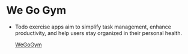 # We Go Gym

* Todo exercise apps aim to simplify task management, enhance productivity, and help users stay organized in their personal health.

  [WeGoGym](https://we-go-gym-phi.vercel.app/)
